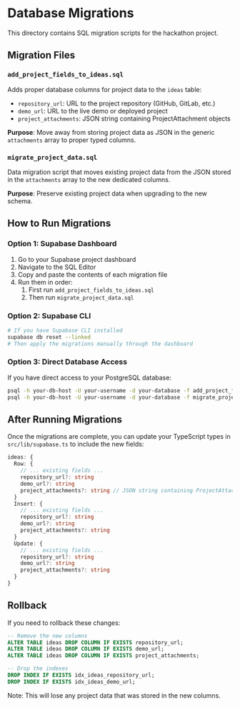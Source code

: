 # Database Migrations

This directory contains SQL migration scripts for the hackathon project.

## Migration Files

### `add_project_fields_to_ideas.sql`
Adds proper database columns for project data to the `ideas` table:
- `repository_url`: URL to the project repository (GitHub, GitLab, etc.)
- `demo_url`: URL to the live demo or deployed project  
- `project_attachments`: JSON string containing ProjectAttachment objects

**Purpose**: Move away from storing project data as JSON in the generic `attachments` array to proper typed columns.

### `migrate_project_data.sql`
Data migration script that moves existing project data from the JSON stored in the `attachments` array to the new dedicated columns.

**Purpose**: Preserve existing project data when upgrading to the new schema.

## How to Run Migrations

### Option 1: Supabase Dashboard
1. Go to your Supabase project dashboard
2. Navigate to the SQL Editor
3. Copy and paste the contents of each migration file
4. Run them in order:
   1. First run `add_project_fields_to_ideas.sql`
   2. Then run `migrate_project_data.sql`

### Option 2: Supabase CLI
```bash
# If you have Supabase CLI installed
supabase db reset --linked
# Then apply the migrations manually through the dashboard
```

### Option 3: Direct Database Access
If you have direct access to your PostgreSQL database:
```bash
psql -h your-db-host -U your-username -d your-database -f add_project_fields_to_ideas.sql
psql -h your-db-host -U your-username -d your-database -f migrate_project_data.sql
```

## After Running Migrations

Once the migrations are complete, you can update your TypeScript types in `src/lib/supabase.ts` to include the new fields:

```typescript
ideas: {
  Row: {
    // ... existing fields ...
    repository_url?: string
    demo_url?: string
    project_attachments?: string // JSON string containing ProjectAttachment[]
  }
  Insert: {
    // ... existing fields ...
    repository_url?: string
    demo_url?: string
    project_attachments?: string
  }
  Update: {
    // ... existing fields ...
    repository_url?: string
    demo_url?: string
    project_attachments?: string
  }
}
```

## Rollback

If you need to rollback these changes:

```sql
-- Remove the new columns
ALTER TABLE ideas DROP COLUMN IF EXISTS repository_url;
ALTER TABLE ideas DROP COLUMN IF EXISTS demo_url;
ALTER TABLE ideas DROP COLUMN IF EXISTS project_attachments;

-- Drop the indexes
DROP INDEX IF EXISTS idx_ideas_repository_url;
DROP INDEX IF EXISTS idx_ideas_demo_url;
```

Note: This will lose any project data that was stored in the new columns.
